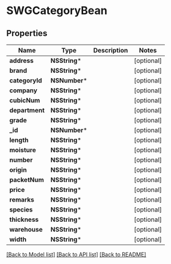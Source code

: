 # SWGCategoryBean

## Properties
Name | Type | Description | Notes
------------ | ------------- | ------------- | -------------
**address** | **NSString*** |  | [optional] 
**brand** | **NSString*** |  | [optional] 
**categoryId** | **NSNumber*** |  | [optional] 
**company** | **NSString*** |  | [optional] 
**cubicNum** | **NSString*** |  | [optional] 
**department** | **NSString*** |  | [optional] 
**grade** | **NSString*** |  | [optional] 
**_id** | **NSNumber*** |  | [optional] 
**length** | **NSString*** |  | [optional] 
**moisture** | **NSString*** |  | [optional] 
**number** | **NSString*** |  | [optional] 
**origin** | **NSString*** |  | [optional] 
**packetNum** | **NSString*** |  | [optional] 
**price** | **NSString*** |  | [optional] 
**remarks** | **NSString*** |  | [optional] 
**species** | **NSString*** |  | [optional] 
**thickness** | **NSString*** |  | [optional] 
**warehouse** | **NSString*** |  | [optional] 
**width** | **NSString*** |  | [optional] 

[[Back to Model list]](../README.md#documentation-for-models) [[Back to API list]](../README.md#documentation-for-api-endpoints) [[Back to README]](../README.md)


